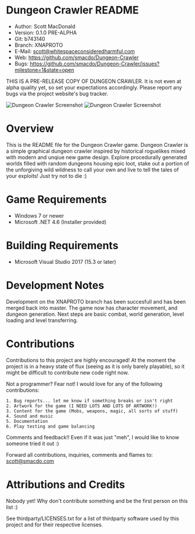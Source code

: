 Dungeon Crawler README
=======================
 * Author: Scott MacDonald
 * Version: 0.1.0 PRE-ALPHA
 * Git:  b743140
 * Branch: XNAPROTO
 * E-Mail: scott@whitespaceconsideredharmful.com
 * Web: https://github.com/smacdo/Dungeon-Crawler
 * Bugs: https://github.com/smacdo/Dungeon-Crawler/issues?milestone=1&state=open

THIS IS A PRE-RELEASE COPY OF DUNGEON CRAWLER. It is not even at alpha quality
yet, so set your expectations accordingly. Please report any bugs via the
project website's bug tracker.

![Dungeon Crawler Screenshot](http://i.imgur.com/xF9RF.png)
![Dungeon Crawler Screenshot](http://i.imgur.com/8ODmQ.png)

Overview
========
This is the README file for the Dungeon Crawler game. Dungeon Crawler is a
simple graphical dungeon crawler inspired by historical roguelikes mixed with
modern and unqiue new game design. Explore procedurally generated worlds
filled with random dungeons housing epic loot, stake out a portion of the
unforgiving wild wildness to call your own and live to tell the tales of your
exploits! Just try not to die :)

Game Requirements
=================

 * Windows 7 or newer
 * Microsoft .NET 4.6 (Installer provided)

Building Requirements
=====================
 * Microsoft Visual Studio 2017 (15.3 or later)

Development Notes
=================
Development on the XNAPROTO branch has been succesfull and has been merged back into master. The game now has character movement, and dungeon generation. Next steps are basic combat, world generation, level loading and level transferring.

Contributions
=============

Contributions to this project are highly encouraged! At the moment the project
is in a heavy state of flux (seeing as it is only barely playable), so it might
be difficult to contribute new code right now.

Not a programmer? Fear not! I would love for any of the following contributions:

    1. Bug reports... let me know if something breaks or isn't right
    2. Artwork for the game (I NEED LOTS AND LOTS OF ARTWORK!)
    3. Content for the game (Mobs, weapons, magic, all sorts of stuff)
    4. Sound and music
    5. Documentation
    6. Play testing and game balancing
	
Comments and feedback!! Even if it was just "meh", I would like to know someone tried it out :)

Forward all contributions, inquiries, comments and flames to: scott@smacdo.com

Attributions and Credits
=========================
Nobody yet! Why don't contribute something and be the first person on this list :)

See thirdparty/LICENSES.txt for a list of thirdparty software used by this project and for their
respective licenses.
